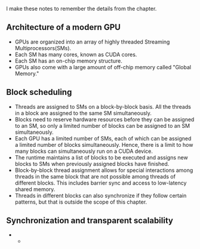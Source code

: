 I make these notes to remember the details from the chapter. 

## Architecture of a modern GPU

* GPUs are organized into an array of highly threaded Streaming Multiprocessors(SMs).
* Each SM has many cores, known as CUDA cores.
* Each SM has an on-chip memory structure. 
* GPUs also come with a large amount of off-chip memory called "Global Memory."
## Block scheduling

* Threads are assigned to SMs on a block-by-block basis. All the threads in a block are assigned to the same SM simultaneously.
* Blocks need to reserve hardware resources before they can be assigned to an SM, so only a limited number of blocks can be assigned to an SM simultaneously. 
* Each GPU has a limited number of SMs, each of which can be assigned a limited number of blocks simultaneously. Hence, there is a limit to how many blocks can simultaneously run on a CUDA device. 
* The runtime maintains a list of blocks to be executed and assigns new blocks to SMs when previously assigned blocks have finished. 
* Block-by-block thread assignment allows for special interactions among threads in the same block that are not possible among threads of different blocks. This includes barrier sync and access to low-latency shared memory. 
* Threads in different blocks can also synchronize if they follow certain patterns, but that is outside the scope of this chapter. 
## Synchronization and transparent scalability

* *